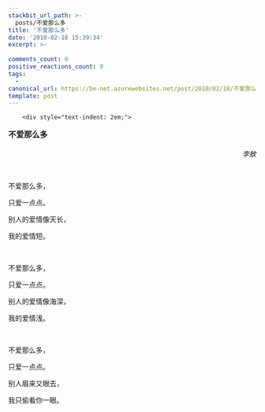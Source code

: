 ```yaml
---
stackbit_url_path: >-
  posts/不爱那么多
title: '不爱那么多'
date: '2010-02-18 15:39:34'
excerpt: >-
  
comments_count: 0
positive_reactions_count: 0
tags: 
  - 
canonical_url: https://be-net.azurewebsites.net/post/2010/02/18/不爱那么多
template: post
---
```


        <div style="text-indent: 2em;">
<p><b fromubb="1"><font style="line-height:1.8em" size="3">不爱那么多</font></b> </p>
<p style="text-align: right; "><i fromubb="1">李敖</i> </p>
<p>&nbsp;</p>
<p>不爱那么多， </p>
<p>只爱一点点。 </p>
<p>别人的爱情像天长， </p>
<p>我的爱情短。 </p>
<p>&nbsp;</p>
<p>不爱那么多， </p>
<p>只爱一点点。 </p>
<p>别人的爱情像海深， </p>
<p>我的爱情浅。 </p>
<p>&nbsp;</p>
<p>不爱那么多， </p>
<p>只爱一点点。 </p>
<p>别人眉来又眼去， </p>
<p>我只偷看你一眼。</p>
</div>
      